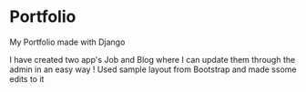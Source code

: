 # Portfolio
My Portfolio made with Django

I have created two app's Job and Blog where I can update them through the admin in an easy way !
Used sample layout from Bootstrap and made ssome edits to it
